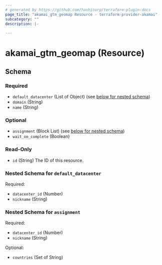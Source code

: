 ```yaml
---
# generated by https://github.com/hashicorp/terraform-plugin-docs
page_title: "akamai_gtm_geomap Resource - terraform-provider-akamai"
subcategory: ""
description: |-
  
---
```


# akamai_gtm_geomap (Resource)





<!-- schema generated by tfplugindocs -->
## Schema

### Required

- `default_datacenter` (List of Object) (see [below for nested schema](#nestedatt--default_datacenter))
- `domain` (String)
- `name` (String)

### Optional

- `assignment` (Block List) (see [below for nested schema](#nestedblock--assignment))
- `wait_on_complete` (Boolean)

### Read-Only

- `id` (String) The ID of this resource.

<a id="nestedatt--default_datacenter"></a>
### Nested Schema for `default_datacenter`

Required:

- `datacenter_id` (Number)
- `nickname` (String)


<a id="nestedblock--assignment"></a>
### Nested Schema for `assignment`

Required:

- `datacenter_id` (Number)
- `nickname` (String)

Optional:

- `countries` (Set of String)
